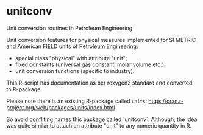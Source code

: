 # unitconv
Unit conversion routines in Petroleum Engineering

Unit conversion features for physical measures implemented
 for SI METRIC and American FIELD units of Petroleum Engineering:
 - special class "physical" with attribute "unit";
 - fixed constants (universal gas constant, molar volume etc.);
 - unit conversion functions (specific to industry).

This R-script has documentation as per roxygen2 standard and converted to R-package.

Please note there is an existing R-package called `units`: https://cran.r-project.org/web/packages/units/index.html
<P>
So avoid confliting names this package called `unitconv`.
Although, the idea was quite similar to attach an attribute "unit" to any numeric quantity in R.
